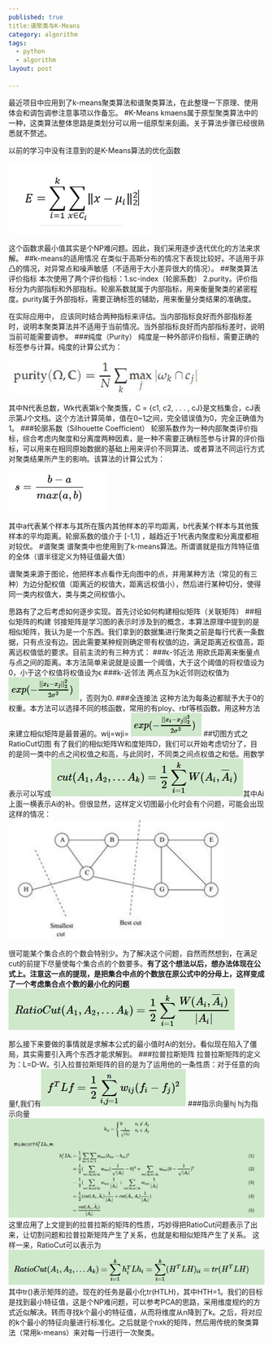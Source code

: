 ```yaml
---
published: true
title:谱聚类与K-Means
category: algorithm
tags: 
  - python
  - algorithm
layout: post

---
```

最近项目中应用到了k-means聚类算法和谱聚类算法，在此整理一下原理、使用体会和调包调参注意事项以作备忘。
#K-Means
kmaens属于原型聚类算法中的一种，这类算法整体思路是类划分可以用一组原型来刻画。关于算法步骤已经很熟悉就不赘述。

以前的学习中没有注意到的是K-Means算法的优化函数

![算术几何均值不等式](image/leetcode_offer_14/p4.png)

这个函数求最小值其实是个NP难问题。因此，我们采用逐步迭代优化的方法来求解。
##k-means的适用情况
在类似于高斯分布的情况下表现比较好。不适用于非凸的情况，对异常点和噪声敏感（不适用于大小差异很大的情况）。
##聚类算法评价指标
本次使用了两个评价指标：1.sc-index（轮廓系数） 2.purity。评价指标分为内部指标和外部指标。轮廓系数就属于内部指标，用来衡量聚类的紧密程度。purity属于外部指标，需要正确标签的辅助，用来衡量分类结果的准确度。

在实际应用中， 应该同时结合两种指标来评估。当内部指标良好而外部指标差时，说明本聚类算法并不适用于当前情况。当外部指标良好而内部指标差时，说明当前可能需要调参。
###纯度（Purity）
纯度是一种外部评价指标，需要正确的标签参与计算。纯度的计算公式为：

![算术几何均值不等式](image/leetcode_offer_14/p5.png)

其中N代表总数，Wk代表第k个聚类簇，C = {c1, c2, . . . , cJ}是文档集合，cJ表示第J个文档。这个方法计算简单，值在0~1之间，完全错误值为0，完全正确值为1。
###轮廓系数（Silhouette Coefficient）
轮廓系数作为一种内部聚类评价指标，综合考虑内聚度和分离度两种因素，是一种不需要正确标签参与计算的评价指标，可以用来在相同原始数据的基础上用来评价不同算法、或者算法不同运行方式对聚类结果所产生的影响。该算法的计算公式为：

![算术几何均值不等式](image/leetcode_offer_14/p6.png)

其中a代表某个样本与其所在簇内其他样本的平均距离，b代表某个样本与其他簇样本的平均距离。轮廓系数的值介于 [-1,1] ，越趋近于1代表内聚度和分离度都相对较优。
#谱聚类
谱聚类中也使用到了k-means算法。所谓谱就是指方阵特征值的全体（谱半径定义为特征值最大值）

谱聚类来源于图论，他把样本点看作无向图中的点，并用某种方法（常见的有三种）为边分配权值（距离近的权值大，距离远权值小），然后进行某种切分，使得同一类内权值大，类与类之间权值小。

思路有了之后考虑如何逐步实现。首先讨论如何构建相似矩阵（关联矩阵）
##相似矩阵的构建
邻接矩阵是学习图的表示时涉及到的概念，本算法原理中提到的是相似矩阵，我认为是一个东西。我们拿到的数据集进行聚类之前是每行代表一条数据，只有点没有边。因此需要某种规则确定带有权值的边，满足距离近权值高，距离远权值低的要求。目前主流的有三种方式：
###ϵ-邻近法
用欧氏距离来衡量点与点之间的距离。本方法简单来说就是设置一个阈值，大于这个阈值的将权值设为0，小于这个权值将权值设为ϵ
###k-近邻法
两点互为k近邻则边权值为
![](image/leetcode_offer_14/p7.png)，否则为0.
###全连接法
这种方法为每条边都赋予大于0的权重。本方法可以选择不同的核函数，常用的有ploy、rbf等核函数。用这种方法来建立相似矩阵是最普遍的。wij=wji= ![](image/leetcode_offer_14/p7.png)
##切图方式之RatioCut切图
有了我们的相似矩阵W和度矩阵D，我们可以开始考虑切分了，目的是同一类中的点之间权值之和高，与此同时，不同类之间点权值之和低。用数学表示可以写成![](image/leetcode_offer_14/p8.png)其中Ai上面一横表示Ai的补。但很显然，这样定义切图最小化时会有个问题，可能会出现这样的情况：![](image/leetcode_offer_14/p9.png)

很可能某个集合点的个数会特别少。为了解决这个问题，自然而然想到，在满足cut的前提下尽量使每个集合点的个数要多。**有了这个想法以后，想办法体现在公式上。注意这一点的提现，是把集合中点的个数放在原公式中的分母上，这样变成了一个考虑集合点个数的最小化的问题**
![](image/leetcode_offer_14/p10.png)

那么接下来要做的事情就是求解本公式的最小值时Ai的划分。看似现在陷入了僵局，其实需要引入两个东西才能求解到。
###拉普拉斯矩阵
拉普拉斯矩阵的定义为：L=D-W。引入拉普拉斯矩阵的目的是为了运用他的一条性质：对于任意的向量f,我们有![](image/leetcode_offer_14/p11.png)
###指示向量hj
hj为指示向量![](image/leetcode_offer_14/p12.png)
这里应用了上文提到的拉普拉斯的矩阵的性质，巧妙得把RatioCut问题表示了出来，让切割问题和拉普拉斯矩阵产生了关系，也就是和相似矩阵产生了关系。
这样一来，RatioCut可以表示为
![](image/leetcode_offer_14/p13.png)
其中tr()表示矩阵的迹。现在的任务是最小化tr(HTLH)，其中HTH=1。我们的目标是找到最小特征值，这是个NP难问题，可以参考PCA的思路，采用维度规约的方式近似解决。转而寻找k个最小的特征值，从而将维度从n降到了k。之后，将对应的k个最小的特征向量进行标准化。之后就是个nxk的矩阵，然后用传统的聚类算法（常用k-means）来对每一行进行一次聚类。
